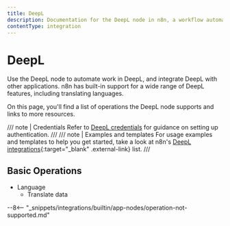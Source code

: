 ```yaml
---
title: DeepL
description: Documentation for the DeepL node in n8n, a workflow automation platform. Includes details of operations and configuration, and links to examples and credentials information.
contentType: integration
---
```


# DeepL

Use the DeepL node to automate work in DeepL, and integrate DeepL with other applications. n8n has built-in support for a wide range of DeepL features, including translating languages.

On this page, you'll find a list of operations the DeepL node supports and links to more resources.

/// note | Credentials
Refer to [DeepL credentials](/integrations/builtin/credentials/deepl/) for guidance on setting up authentication. 
///
/// note | Examples and templates
For usage examples and templates to help you get started, take a look at n8n's [DeepL integrations](https://n8n.io/integrations/deepl/){:target="_blank" .external-link} list.
///


## Basic Operations

* Language
    * Translate data


--8<-- "_snippets/integrations/builtin/app-nodes/operation-not-supported.md"

